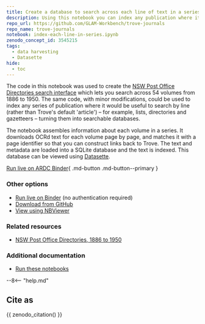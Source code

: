 ```yaml
---
title: Create a database to search across each line of text in a series of volumes
description: Using this notebook you can index any publication where it would be useful to search by line (rather than Trove's default 'article') – for example, lists, directories and gazetteers – turning them into searchable databases.
repo_url: https://github.com/GLAM-Workbench/trove-journals
repo_name: trove-journals
notebook: index-each-line-in-series.ipynb
zenodo_concept_id: 3545215
tags:
  - data harvesting
  - Datasette
hide:
  - toc
---
```


The code in this notebook was used to create the [NSW Post Office Directories search interface](https://nsw-post-office-directories-yajhxrvxsa-ts.a.run.app/) which lets you search across 54 volumes from 1886 to 1950. The same code, with minor modifications, could be used to index any series of publication where it would be useful to search by line (rather than Trove's default 'article') – for example, lists, directories and gazetteers – turning them into searchable databases.

The notebook assembles information about each volume in a series. It downloads OCRd text for each volume page by page, and matches it with a page identifier so that you can construct links back to Trove. The text and metadata are loaded into a SQLite database and the text is indexed. This database can be viewed using [Datasette](https://datasette.io/).

[Run live on ARDC Binder](https://binderhub.rc.nectar.org.au/v2/gh/GLAM-Workbench/{{repo_name}}/HEAD?urlpath=/lab/tree/{{notebook}}){ .md-button .md-button--primary }

### Other options

* [Run live on Binder](https://mybinder.org/v2/gh/GLAM-Workbench/{{repo_name}}/HEAD?urlpath=/lab/tree/{{notebook}}) (no authentication required)
* [Download from GitHub](https://github.com/GLAM-Workbench/trove-journals/blob/master/index-each-line-in-series.ipynb)
* [View using NBViewer](https://nbviewer.jupyter.org/github/GLAM-Workbench/trove-journals/blob/master/index-each-line-in-series.ipynb)

### Related resources

* [NSW Post Office Directories, 1886 to 1950](../../nsw-post-office-directories/)

### Additional documentation

* [Run these notebooks](../#run-these-notebooks)

--8<-- "help.md"

## Cite as

{{ zenodo_citation() }}